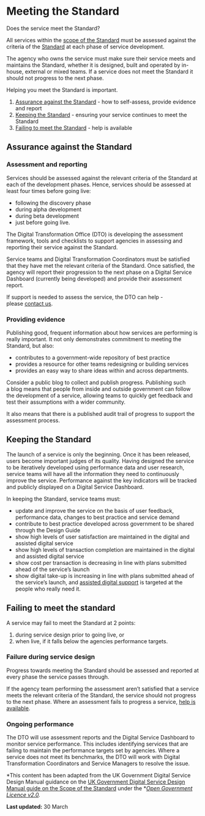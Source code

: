 Meeting the Standard 
====================

Does the service meet the Standard?

All services within the [scope of the
Standard](/standard/scope-digital-service-standard) must be assessed
against the criteria of the [Standard](http://www.dto.gov.au/standard) at each phase of
service development.

The agency who owns the service must make sure their service meets and
maintains the Standard, whether it is designed, built and operated by
in-house, external or mixed teams. If a service does not meet the
Standard it should not progress to the next phase.

Helping you meet the Standard is important.

1.  [Assurance against the Standard](#assurance) - how to self-assess,
    provide evidence and report
2.  [Keeping the Standard](#keeping) - ensuring your service continues
    to meet the Standard
3.  [Failing to meet the Standard](#failing) - help is available 

Assurance against the Standard 
------------------------------

### Assessment and reporting

Services should be assessed against the relevant criteria of the
Standard at each of the development phases. Hence, services should be
assessed at least four times before going live:

-   following the discovery phase
-   during alpha development
-   during beta development
-   just before going live.

The Digital Transformation Office (DTO) is developing the assessment
framework, tools and checklists to support agencies in assessing and
reporting their service against the Standard.

Service teams and Digital Transformation Coordinators must be satisfied
that they have met the relevant criteria of the Standard. Once
satisfied, the agency will report their progression to the next phase on
a Digital Service Dashboard (currently being developed) and provide
their assessment report.  

If support is needed to assess the service, the DTO can help -
please [contact us](http://www.dto.gov.au/contact-us).

### Providing evidence 

Publishing good, frequent information about how services are performing
is really important. It not only demonstrates commitment to meeting the
Standard, but also:

-   contributes to a government-wide repository of best practice
-   provides a resource for other teams redesigning or building services
-   provides an easy way to share ideas within and across departments.

Consider a public blog to collect and publish progress. Publishing such
a blog means that people from inside and outside government can follow
the development of a service, allowing teams to quickly get feedback and
test their assumptions with a wider community.

It also means that there is a published audit trail of progress to
support the assessment process.

Keeping the Standard 
--------------------

The launch of a service is only the beginning. Once it has been
released, users become important judges of its quality. Having designed
the service to be iteratively developed using performance data and user
research, service teams will have all the information they need to
continuously improve the service. Performance against the key indicators
will be tracked and publicly displayed on a Digital Service Dashboard.

In keeping the Standard, service teams must:

-   update and improve the service on the basis of user feedback,
    performance data, changes to best practice and service demand
-   contribute to best practice developed across government to be shared
    through the Design Guide
-   show high levels of user satisfaction are maintained in the digital
    and assisted digital service
-   show high levels of transaction completion are maintained in the
    digital and assisted digital service
-   show cost per transaction is decreasing in line with plans submitted
    ahead of the service’s launch
-   show digital take-up is increasing in line with plans submitted
    ahead of the service’s launch, and [assisted digital
    support](http://www.dto.gov.au/design-guides/guide/assisted-digital) is targeted at the
    people who really need it.

Failing to meet the standard 
----------------------------

A service may fail to meet the Standard at 2 points:

1.  during service design prior to going live, or
2.  when live, if it falls below the agencies performance targets.

### Failure during service design 

Progress towards meeting the Standard should be assessed and reported at
every phase the service passes through.

If the agency team performing the assessment aren’t satisfied that a
service meets the relevant criteria of the Standard, the service should
not progress to the next phase. Where an assessment fails to progress a
service, [help is available](http://www.dto.gov.au/contact-us).

### Ongoing performance 

The DTO will use assessment reports and the Digital Service Dashboard to
monitor service performance. This includes identifying services that are
failing to maintain the performance targets set by agencies. Where a
service does not meet its benchmarks, the DTO will work with Digital
Transformation Coordinators and Service Managers to resolve the issue.

*This content has been adapted from the UK Government Digital Service
Design Manual guidance on the [UK Government Digital Service Design
Manual guide on the Scope of the
Standard](https://www.gov.uk/service-manual/digital-by-default/scope-of-the-standard.html) under
the **[Open Government Licence
v2.0](https://www.nationalarchives.gov.uk/doc/open-government-licence/version/2/).*

**Last updated:** 30 March 
